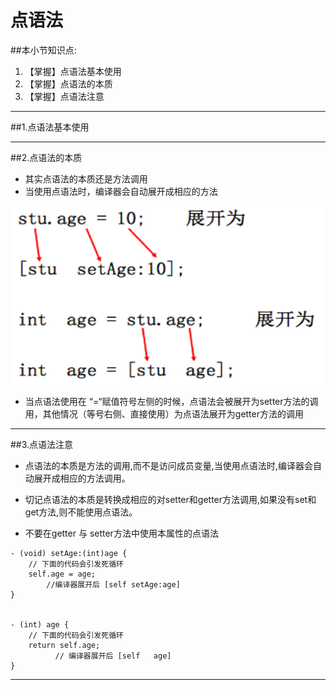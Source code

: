 # 点语法

##本小节知识点:
1. 【掌握】点语法基本使用
2. 【掌握】点语法的本质
3. 【掌握】点语法注意

---
##1.点语法基本使用

---

##2.点语法的本质
- 其实点语法的本质还是方法调用
- 当使用点语法时，编译器会自动展开成相应的方法

![](images/a3/dyf.png)
- 当点语法使用在 “=“赋值符号左侧的时候，点语法会被展开为setter方法的调用，其他情况（等号右侧、直接使用）为点语法展开为getter方法的调用


---

##3.点语法注意
- 点语法的本质是方法的调用,而不是访问成员变量,当使用点语法时,编译器会自动展开成相应的方法调用。

- 切记点语法的本质是转换成相应的对setter和getter方法调用,如果没有set和get方法,则不能使用点语法。

- 不要在getter 与  setter方法中使用本属性的点语法

```objc
- (void) setAge:(int)age {
    // 下面的代码会引发死循环
    self.age = age;
        //编译器展开后 [self setAge:age]
}


- (int) age {
    // 下面的代码会引发死循环
    return self.age;
          // 编译器展开后 [self   age]
}

```
---

